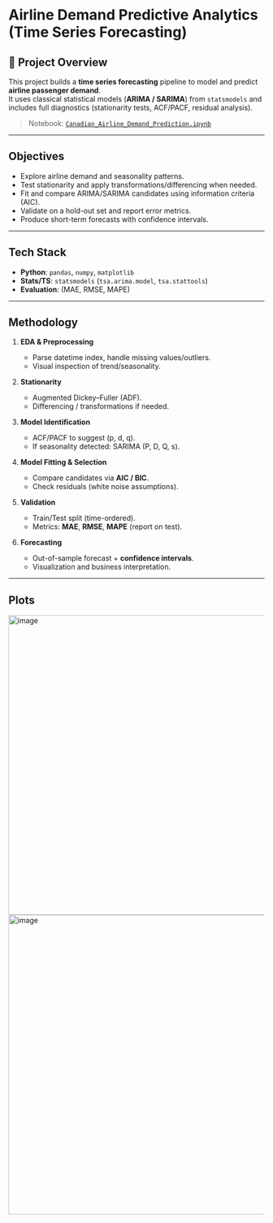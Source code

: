 # Airline Demand Predictive Analytics (Time Series Forecasting)

## 📄 Project Overview
This project builds a **time series forecasting** pipeline to model and predict **airline passenger demand**.  
It uses classical statistical models (**ARIMA / SARIMA**) from `statsmodels` and includes full diagnostics (stationarity tests, ACF/PACF, residual analysis).

> Notebook: [`Canadian_Airline_Demand_Prediction.ipynb`](./Canadian_Airline_Demand_Prediction.ipynb)

---

## Objectives
- Explore airline demand and seasonality patterns.
- Test stationarity and apply transformations/differencing when needed.
- Fit and compare ARIMA/SARIMA candidates using information criteria (AIC).
- Validate on a hold-out set and report error metrics.
- Produce short-term forecasts with confidence intervals.

---

## Tech Stack
- **Python**: `pandas`, `numpy`, `matplotlib`
- **Stats/TS**: `statsmodels` (`tsa.arima.model`, `tsa.stattools`)
- **Evaluation**: (MAE, RMSE, MAPE)

---

## Methodology
1. **EDA & Preprocessing**
   - Parse datetime index, handle missing values/outliers.
   - Visual inspection of trend/seasonality.

2. **Stationarity**
   - Augmented Dickey–Fuller (ADF).
   - Differencing / transformations if needed.

3. **Model Identification**
   - ACF/PACF to suggest (p, d, q).
   - If seasonality detected: SARIMA (P, D, Q, s).

4. **Model Fitting & Selection**
   - Compare candidates via **AIC / BIC**.
   - Check residuals (white noise assumptions).

5. **Validation**
   - Train/Test split (time-ordered).
   - Metrics: **MAE**, **RMSE**, **MAPE** (report on test).

6. **Forecasting**
   - Out-of-sample forecast + **confidence intervals**.
   - Visualization and business interpretation.

---

## Plots 

<img width="1389" height="590" alt="image" src="https://github.com/user-attachments/assets/498e4707-eb7d-4c76-93df-64d47cd00320" />

<img width="1389" height="590" alt="image" src="https://github.com/user-attachments/assets/7b052218-cacd-4fa5-a9e1-b197ad983000" />

